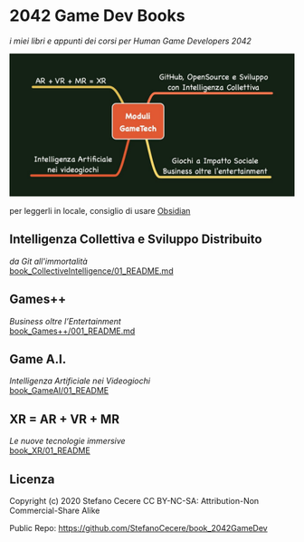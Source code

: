 # 2042 Game Dev Books
*i miei libri e appunti dei corsi per Human Game Developers 2042*

![](assets/corsi_gamedev.jpg)

per leggerli in locale, consiglio di usare [Obsidian](https://obsidian.md/)

## Intelligenza Collettiva e Sviluppo Distribuito
*da Git all'immortalità*  
[book_CollectiveIntelligence/01_README.md](book_CollectiveIntelligence/01_README.md)

## Games++
*Business oltre l’Entertainment*  
[book_Games++/001_README.md](book_Games++/01_README.md)

## Game A.I.
*Intelligenza Artificiale nei Videogiochi*  
[book_GameAI/01_README](book_GameAI/01_README.md)

## XR = AR + VR + MR
*Le nuove tecnologie immersive*  
[book_XR/01_README](book_XR/01_README.md)

## Licenza
Copyright (c) 2020 Stefano Cecere
CC BY-NC-SA: Attribution-Non Commercial-Share Alike 

Public Repo: <https://github.com/StefanoCecere/book_2042GameDev>
